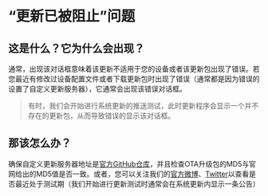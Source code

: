 # “更新已被阻止”问题


## 这是什么？它为什么会出现？
通常，出现该对话框意味着该更新不适用于您的设备或者该更新包出现了错误。若您最近有修改过设备配置文件或者下载更新包时出现了错误（通常都是因为错误的设置了自定义更新服务器），它通常会出现该错误对话框。
> 有时，我们会开始进行系统更新的推送测试，此时更新程序会显示一个并不存在的更新包，从而导致错误的显示该对话框。


## 那该怎么办？
确保自定义更新服务器地址是[官方GitHub仓库](https://github.com/exthmui/update_scripts)，并且检查OTA升级包的MD5与官网给出的MD5值是否一致。或者，您可以关注我们的[官方微博](http://weibo.com/u/7367020141)、[Twitter](https://twitter.com/exthmui_offical?s=09)以查看是否最近处于测试期（我们开始进行更新测试时通常会在系统更新内显示一条公告）
